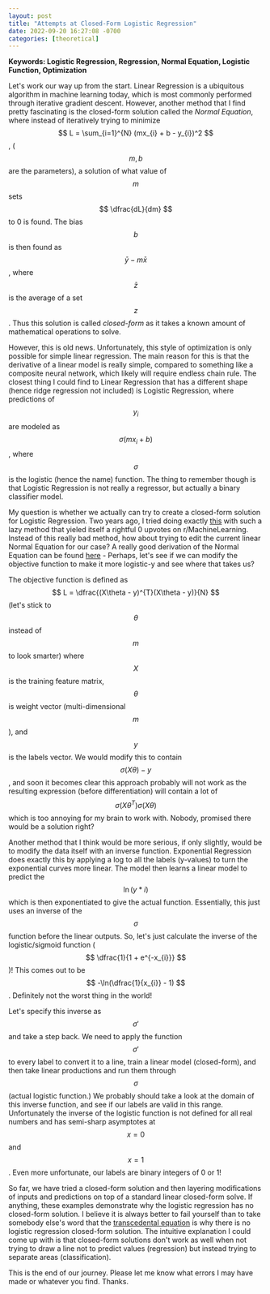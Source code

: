 ```yaml
---
layout: post
title: "Attempts at Closed-Form Logistic Regression"
date: 2022-09-20 16:27:08 -0700
categories: [theoretical]
---
```


<script type="text/javascript"
  src="https://cdnjs.cloudflare.com/ajax/libs/mathjax/2.7.0/MathJax.js?config=TeX-AMS_CHTML">
</script>
<script type="text/x-mathjax-config">
  MathJax.Hub.Config({
    tex2jax: {
      inlineMath: [['$','$'], ['\\(','\\)']],
      processEscapes: true},
      jax: ["input/TeX","input/MathML","input/AsciiMath","output/CommonHTML"],
      extensions: ["tex2jax.js","mml2jax.js","asciimath2jax.js","MathMenu.js","MathZoom.js","AssistiveMML.js", "[Contrib]/a11y/accessibility-menu.js"],
      TeX: {
      extensions: ["AMSmath.js","AMSsymbols.js","noErrors.js","noUndefined.js"],
      equationNumbers: {
      autoNumber: "AMS"
      }
    }
  });
</script>

**Keywords: Logistic Regression, Regression, Normal Equation, Logistic Function, Optimization**

Let's work our way up from the start. Linear Regression is a ubiquitous algorithm in machine learning today, which is most commonly performed through iterative gradient descent. However, another method that I find pretty fascinating is the closed-form solution called the _Normal Equation_, where instead of iteratively trying to minimize $$ L = \sum_{i=1}^{N} (mx_{i} + b - y_{i})^2 $$, ($${m, b}$$ are the parameters), a solution of what value of $$ m $$ sets $$ \dfrac{dL}{dm} $$ to 0 is found. The bias $$ b $$ is then found as $$ \bar{y} - m\bar{x} $$, where $$ \bar{z} $$ is the average of a set $$ z $$. Thus this solution is called _closed-form_ as it takes a known amount of mathematical operations to solve.

However, this is old news. Unfortunately, this style of optimization is only possible for simple linear regression. The main reason for this is that the derivative of a linear model is really simple, compared to something like a composite neural network, which likely will require endless chain rule. The closest thing I could find to Linear Regression that has a different shape (hence ridge regression not included) is Logistic Regression, where predictions of $$y_{i}$$ are modeled as $$\sigma(mx_{i} + b)$$, where $$\sigma$$ is the logistic (hence the name) function. The thing to remember though is that Logistic Regression is not really a regressor, but actually a binary classifier model.

My question is whether we actually can try to create a closed-form solution for Logistic Regression. Two years ago, I tried doing exactly [this](https://www.reddit.com/r/MachineLearning/comments/no5q8j/p_potential_logistic_regression_closed_form/) with such a lazy method that yieled itself a rightful 0 upvotes on r/MachineLearning. Instead of this really bad method, how about trying to edit the current linear Normal Equation for our case? A really good derivation of the Normal Equation can be found [here](https://eli.thegreenplace.net/2014/derivation-of-the-normal-equation-for-linear-regression/) - Perhaps, let's see if we can modify the objective function to make it more logistic-y and see where that takes us?

The objective function is defined as $$ L = \dfrac{(X\theta - y)^{T}(X\theta - y)}{N} $$ (let's stick to $$\theta$$ instead of $$ m $$ to look smarter) where $$ X $$ is the training feature matrix, $$ \theta $$ is weight vector (multi-dimensional $$ m $$), and $$ y $$ is the labels vector. We would modify this to contain $$ \sigma(X\theta)- y $$, and soon it becomes clear this approach probably will not work as the resulting expression (before differentiation) will contain a lot of $$\sigma(X\theta^{T})\sigma(X\theta)$$ which is too annoying for my brain to work with. Nobody, promised there would be a solution right?

Another method that I think would be more serious, if only slightly, would be to modify the data itself with an inverse function. Exponential Regression does exactly this by applying a log to all the labels (y-values) to turn the exponential curves more linear. The model then learns a linear model to predict the $$ \ln(y*{i}) $$ which is then exponentiated to give the actual function. Essentially, this just uses an inverse of the $$ \sigma $$ function before the linear outputs. So, let's just calculate the inverse of the logistic/sigmoid function
($$ \dfrac{1}{1 + e^{-x_{i}}} $$)! This comes out to be $$ -\ln(\dfrac{1}{x_{i}} - 1) $$. Definitely not the worst thing in the world!

Let's specify this inverse as $$ \sigma' $$ and take a step back. We need to apply the function $$ \sigma' $$ to every label to convert it to a line, train a linear model (closed-form), and then take linear productions and run them through $$ \sigma $$ (actual logistic function.) We probably should take a look at the domain of this inverse function, and see if our labels are valid in this range. Unfortunately the inverse of the logistic function is not defined for all real numbers and has semi-sharp asymptotes at $$x=0$$ and $$x=1$$. Even more unfortunate, our labels are binary integers of 0 or 1!

So far, we have tried a closed-form solution and then layering modifications of inputs and predictions on top of a standard linear closed-form solve. If anything, these examples demonstrate why the logistic regression has no closed-form solution. I believe it is always better to fail yourself than to take somebody else's word that the [transcedental equation](https://youtu.be/32ZemGEYraY?t=76) is why there is no logistic regression closed-form solution. The intuitive explanation I could come up with is that closed-form solutions don't work as well when not trying to draw a line not to predict values (regression) but instead trying to separate areas (classification).

This is the end of our journey. Please let me know what errors I may have made or whatever you find. Thanks.

